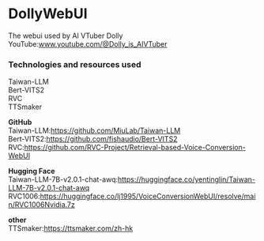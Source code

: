 # DollyWebUI
The webui used by AI VTuber Dolly  
YouTube:www.youtube.com/@Dolly_is_AIVTuber  

### Technologies and resources used
Taiwan-LLM  
Bert-VITS2  
RVC  
TTSmaker  

**GitHub**  
Taiwan-LLM:https://github.com/MiuLab/Taiwan-LLM  
Bert-VITS2:https://github.com/fishaudio/Bert-VITS2  
RVC:https://github.com/RVC-Project/Retrieval-based-Voice-Conversion-WebUI  

**Hugging Face**  
Taiwan-LLM-7B-v2.0.1-chat-awq:https://huggingface.co/yentinglin/Taiwan-LLM-7B-v2.0.1-chat-awq  
RVC1006:https://huggingface.co/lj1995/VoiceConversionWebUI/resolve/main/RVC1006Nvidia.7z  

**other**  
TTSmaker:https://ttsmaker.com/zh-hk  

